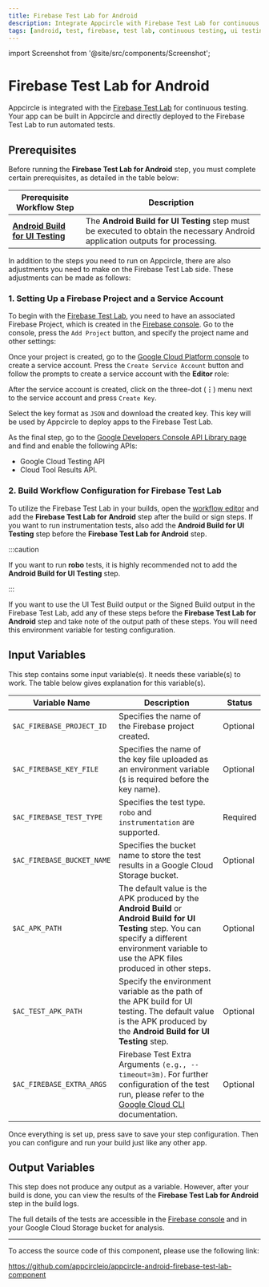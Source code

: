```yaml
---
title: Firebase Test Lab for Android
description: Integrate Appcircle with Firebase Test Lab for continuous Android app testing. Prerequisites include Android Build for UI Testing.
tags: [android, test, firebase, test lab, continuous testing, ui testing, robo testing, instrumentation testing]
---
```


import Screenshot from '@site/src/components/Screenshot';

# Firebase Test Lab for Android

Appcircle is integrated with the [Firebase Test Lab](https://firebase.google.com/products/test-lab) for continuous testing. Your app can be built in Appcircle and directly deployed to the Firebase Test Lab to run automated tests.

## Prerequisites

Before running the **Firebase Test Lab for Android** step, you must complete certain prerequisites, as detailed in the table below:

| Prerequisite Workflow Step                                                            | Description                                                                                                                                                                                                                                                                                              |
| ------------------------------------------------------------------------------------- | -------------------------------------------------------------------------------------------------------------------------------------------------------------------------------------------------------------------------------------------------------------------------------------------------------- |
| [**Android Build for UI Testing**](/workflows/android-specific-workflow-steps/android-build-for-ui-testing) | The **Android Build for UI Testing** step must be executed to obtain the necessary Android application outputs for processing. |

In addition to the steps you need to run on Appcircle, there are also adjustments you need to make on the Firebase Test Lab side. These adjustments can be made as follows:

### 1. Setting Up a Firebase Project and a Service Account

To begin with the [Firebase Test Lab](https://firebase.google.com/products/test-lab), you need to have an associated Firebase Project, which is created in the [Firebase console](https://console.firebase.google.com). Go to the console, press the `Add Project` button, and specify the project name and other settings:

<Screenshot url='https://cdn.appcircle.io/docs/assets/image (45).png' />

Once your project is created, go to the [Google Cloud Platform console](https://console.cloud.google.com/iam-admin/serviceaccounts/) to create a service account. Press the `Create Service Account` button and follow the prompts to create a service account with the **Editor** role:

<Screenshot url='https://cdn.appcircle.io/docs/assets/image (49).png' />

After the service account is created, click on the three-dot (**⋮**) menu next to the service account and press `Create Key`.

<Screenshot url='https://cdn.appcircle.io/docs/assets/image (50).png' />

Select the key format as `JSON` and download the created key. This key will be used by Appcircle to deploy apps to the Firebase Test Lab.

<Screenshot url='https://cdn.appcircle.io/docs/assets/image (51).png' />

As the final step, go to the [Google Developers Console API Library page](https://console.developers.google.com/apis/library) and find and enable the following APIs:

- Google Cloud Testing API
- Cloud Tool Results API.

<Screenshot url='https://cdn.appcircle.io/docs/assets/image (61).png' />

### 2. Build Workflow Configuration for Firebase Test Lab

To utilize the Firebase Test Lab in your builds, open the [workflow editor](/workflows) and add the **Firebase Test Lab for Android** step after the build or sign steps. If you want to run instrumentation tests, also add the **Android Build for UI Testing** step before the **Firebase Test Lab for Android** step.

:::caution

If you want to run **robo** tests, it is highly recommended not to add the **Android Build for UI Testing** step.

:::

<Screenshot url='https://cdn.appcircle.io/docs/assets/firebasetestlab-workflow-select.png' />

If you want to use the UI Test Build output or the Signed Build output in the Firebase Test Lab, add any of these steps before the **Firebase Test Lab for Android** step and take note of the output path of these steps. You will need this environment variable for testing configuration.

## Input Variables

This step contains some input variable(s). It needs these variable(s) to work. The table below gives explanation for this variable(s).

<Screenshot url='https://cdn.appcircle.io/docs/assets/firebasetestlab-android-firebase-workflow.png' />

| Variable Name             | Description                                        | Status   |
|---------------------------|----------------------------------------------------|----------|
| `$AC_FIREBASE_PROJECT_ID` | Specifies the name of the Firebase project created. | Optional |
| `$AC_FIREBASE_KEY_FILE`   | Specifies the name of the key file uploaded as an environment variable (`$` is required before the key name). | Optional |
| `$AC_FIREBASE_TEST_TYPE`  | Specifies the test type. `robo` and `instrumentation` are supported. | Required |
| `$AC_FIREBASE_BUCKET_NAME`| Specifies the bucket name to store the test results in a Google Cloud Storage bucket. | Optional |
| `$AC_APK_PATH`            | The default value is the APK produced by the **Android Build** or **Android Build for UI Testing** step. You can specify a different environment variable to use the APK files produced in other steps. | Optional |
| `$AC_TEST_APK_PATH`       | Specify the environment variable as the path of the APK build for UI testing. The default value is the APK produced by the **Android Build for UI Testing** step. | Optional |
| `$AC_FIREBASE_EXTRA_ARGS` | Firebase Test Extra Arguments `(e.g., --timeout=3m)`. For further configuration of the test run, please refer to the [Google Cloud CLI](https://cloud.google.com/sdk/gcloud/reference/firebase/test/android/run) documentation. | Optional |

Once everything is set up, press save to save your step configuration. Then you can configure and run your build just like any other app.

## Output Variables

This step does not produce any output as a variable. However, after your build is done, you can view the results of the **Firebase Test Lab for Android** step in the build logs.

<Screenshot url='https://cdn.appcircle.io/docs/assets/firebasetestlab-android-test-result.png' />

The full details of the tests are accessible in the [Firebase console](https://console.firebase.google.com) and in your Google Cloud Storage bucket for analysis.

<Screenshot url='https://cdn.appcircle.io/docs/assets/image (63).png' />

---

To access the source code of this component, please use the following link:

https://github.com/appcircleio/appcircle-android-firebase-test-lab-component